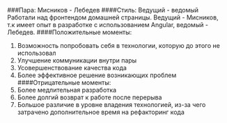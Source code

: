 ###Пара: Мисников - Лебедев
####Стиль: Ведущий - ведомый
Работали над фронтендом домашней страницы.
Ведущий - Мисников, т.к имеет опыт в разработке с использованием Angular, ведомый - Лебедев.
####Положительные моменты:
1. Возможность попробовать себя в технологии, которую до этого не использовал
2. Улучшение коммуникации внутри пары
3. Усовершенствование качества кода
4. Более эффективное решение возникающих проблем
####Отрицательные моменты:
1. Более медлительная разработка
2. Более долгий возврат к работе после перерыва
3. Большое различие в уровне владения технологией, из-за чего затрачено дополнительное время на рефакторинг кода